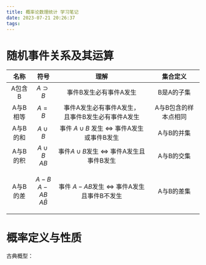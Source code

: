 ```yaml
---
title: 概率论数理统计 学习笔记
date: 2023-07-21 20:26:37
tags:
---
```



# 随机事件关系及其运算

|   名称   |                符号                 |                            理解                            |       集合定义       |
| :------: | :---------------------------------: | :--------------------------------------------------------: | :------------------: |
|  A包含B  |            $A\supset B$             |                   事件B发生必有事件A发生                   |      B是A的子集      |
| A与B相等 |                $A=B$                |    事件A发生必有事件A发生，<br>且事件B发生必有事件A发生    | A与B包含的样本点相同 |
| A与B的和 |              $A\cup B$              | 事件 $A\cup B$ 发生 $\Leftrightarrow$ 事件A发生或事件B发生 |      A与B的并集      |
| A与B的积 |         $A\cup B$ <br> $AB$         |  事件$A\cup B$发生 $\Leftrightarrow$ 事件A发生且事件B发生  |      A与B的交集      |
| A与B的差 | <p>$A-B$<br>$A-AB$<br>$A\bar{B}$<p> |  事件 $A-AB$发生 $\Leftrightarrow$ 事件A发生且事件B不发生  |      A与B的差集      |

# 概率定义与性质

古典概型：